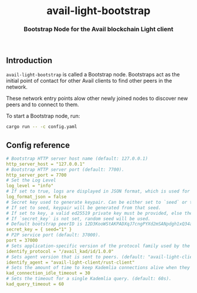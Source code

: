 <div align="Center">
<h1>avail-light-bootstrap</h1>
<h3>Bootstrap Node for the Avail blockchain Light client</h3>
</div>

<br>

## Introduction

`avail-light-bootstrap` is called a Bootstrap node. Bootstraps act as the initial point of contact for other Avail clients to find other peers in the network.

These network entry points alow other newly joined nodes to discover new peers and to connect to them.

To start a Bootstrap node, run:

```bash
cargo run -- -c config.yaml  
```

## Config reference

```yaml
# Bootstrap HTTP server host name (default: 127.0.0.1)
http_server_host = "127.0.0.1"
# Bootstrap HTTP server port (default: 7700).
http_server_port = 7700
# Set the Log Level
log_level = "info"
# If set to true, logs are displayed in JSON format, which is used for structured logging. Otherwise, plain text format is used (default: false).
log_format_json = false
# Secret key used to generate keypair. Can be either set to `seed` or to `key`. (default: seed="1")
# If set to seed, keypair will be generated from that seed.
# If set to key, a valid ed25519 private key must be provided, else the client will fail
# If `secret_key` is not set, random seed will be used.
# Default bootstrap peerID is 12D3KooWStAKPADXqJ7cngPYXd2mSANpdgh1xQ34aouufHA2xShz
secret_key = { seed="1" }
# P2P service port (default: 37000).
port = 37000
# Sets application-specific version of the protocol family used by the peer. (default: "/avail_kad/id/1.0.0")
identify_protocol = "/avail_kad/id/1.0.0"
# Sets agent version that is sent to peers. (default: "avail-light-client/rust-client")
identify_agent = "avail-light-client/rust-client"
# Sets the amount of time to keep Kademlia connections alive when they're idle. (default: 30s).
kad_connection_idle_timeout = 30
# Sets the timeout for a single Kademlia query. (default: 60s).
kad_query_timeout = 60
```
